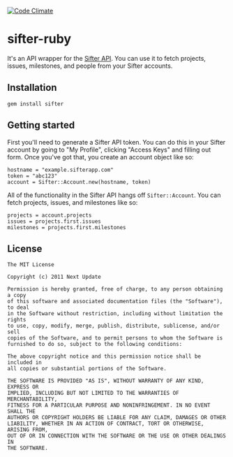 [![Code Climate](https://codeclimate.com/repos/509c1edcf3ea001cd7003dc2/badges/e207f5b55211a58557cc/gpa.png)](https://codeclimate.com/repos/509c1edcf3ea001cd7003dc2/feed)

# sifter-ruby

It's an API wrapper for the [Sifter API](http://sifterapp.com/developer). You
can use it to fetch projects, issues, milestones, and people from your Sifter
accounts.

## Installation

    gem install sifter
    
## Getting started

First you'll need to generate a Sifter API token. You can do this in your
Sifter account by going to "My Profile", clicking "Access Keys" and filling out
form. Once you've got that, you create an account object like so:

    hostname = "example.sifterapp.com"
    token = "abc123"
    account = Sifter::Account.new(hostname, token)

All of the functionality in the Sifter API hangs off `Sifter::Account`. You can
fetch projects, issues, and milestones like so:

    projects = account.projects 
    issues = projects.first.issues
    milestones = projects.first.milestones

## License

    The MIT License

    Copyright (c) 2011 Next Update

    Permission is hereby granted, free of charge, to any person obtaining a copy
    of this software and associated documentation files (the "Software"), to deal
    in the Software without restriction, including without limitation the rights
    to use, copy, modify, merge, publish, distribute, sublicense, and/or sell
    copies of the Software, and to permit persons to whom the Software is
    furnished to do so, subject to the following conditions:

    The above copyright notice and this permission notice shall be included in
    all copies or substantial portions of the Software.

    THE SOFTWARE IS PROVIDED "AS IS", WITHOUT WARRANTY OF ANY KIND, EXPRESS OR
    IMPLIED, INCLUDING BUT NOT LIMITED TO THE WARRANTIES OF MERCHANTABILITY,
    FITNESS FOR A PARTICULAR PURPOSE AND NONINFRINGEMENT. IN NO EVENT SHALL THE
    AUTHORS OR COPYRIGHT HOLDERS BE LIABLE FOR ANY CLAIM, DAMAGES OR OTHER
    LIABILITY, WHETHER IN AN ACTION OF CONTRACT, TORT OR OTHERWISE, ARISING FROM,
    OUT OF OR IN CONNECTION WITH THE SOFTWARE OR THE USE OR OTHER DEALINGS IN
    THE SOFTWARE.

